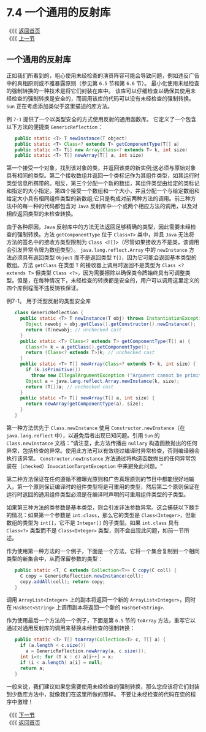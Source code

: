 # 7.4 一个通用的反射库

《《《 [返回首页](../../)  
《《《 [上一节](7.3-dui-yuan-shi-lei-xing-de-fan-si.md)

## 一个通用的反射库

正如我们所看到的，粗心使用未经检查的演员阵容可能会导致问题，例如违反广告中的真相原则或不雅暴露原则（参见第 `6.5` 节和第 `6.6` 节）。 最小化使用未经检查的强制转换的一种技术是将它们封装在库中。 该库可以仔细检查以确保其使用未经检查的强制转换是安全的，而调用该库的代码可以没有未经检查的强制转换。 `Sun` 正在考虑添加类似于这里描述的库方法。

例 `7-1` 提供了一个以类型安全的方式使用反射的通用函数库。 它定义了一个包含以下方法的便捷类 `GenericReflection`：

```java
   public static <T> T newInstance(T object)
   public static <T> Class<? extends T> getComponentType(T[] a)
   public static <T> T[] new Array(Class<? extends T> k, int size)
   public static <T> T[] newArray(T[] a, int size)
```

第一个接受一个对象，找到该对象的类，并返回该类的新实例;这必须与原始对象具有相同的类型。第二个接收数组并返回一个类标记作为其组件类型，如其运行时类型信息所携带的。相反，第三个分配一个新的数组，其组件类型由给定的类标记和指定的大小指定。第四个接受一个数组和一个大小，并且分配一个与给定数组和给定大小具有相同组件类型的新数组;它只是构成对前两种方法的调用。前三种方法中的每一种的代码都包含对 `Java` 反射库中一个或两个相应方法的调用，以及对相应返回类型的未检查转换。

由于各种原因，`Java` 反射库中的方法无法返回足够精确的类型，因此需要未经检查的强制转换。方法 `getComponentType` 位于 `Class<T>` 类中，并且 `Java` 无法将方法的签名中的接收方类型限制为 `Class <T[]>`（尽管如果接收方不是类，该调用会引发异常令牌为数组类型）。 `java.lang.reflect.Array` 中的 `newInstance` 方法必须具有返回类型 `Object` 而不是返回类型 `T[]`，因为它可能会返回基本类型的数组。方法 `getClass` 在类型 `T` 的接收器上调用时返回不是类型为 `Class <? extends T>` 但类型 `Class <?>`，因为需要擦除以确保类令牌始终具有可调整类型。但是，在每种情况下，未经检查的转换都是安全的，用户可以调用这里定义的四个库例程而不违反铸铁保证。

例7-1。 用于泛型反射的类型安全库

```java
   class GenericReflection {
     public static <T> T newInstance(T obj) throws InstantiationException, IllegalAccessException, InvocationTargetException, NoSuchMethodException {
       Object newobj = obj.getClass().getConstructor().newInstance();
       return (T)newobj; // unchecked cast
     }
     public static <T> Class<? extends T> getComponentType(T[] a) {
       Class<?> k = a.getClass().getComponentType();
       return (Class<? extends T>)k; // unchecked cast
     }
     public static <T> T[] newArray(Class<? extends T> k, int size) {
       if (k.isPrimitive())
         throw new IllegalArgumentException ("Argument cannot be primitive: "+k);
       Object a = java.lang.reflect.Array.newInstance(k, size);
       return (T[])a; // unchecked cast
     }
     public static <T> T[] newArray(T[] a, int size) {
       return newArray(getComponentType(a), size);
     }
   }
```

第一种方法优先于 `Class.newInstance` 使用 `Constructor.newInstance`（在 `java.lang.reflect` 中），以避免后者出现已知问题。引用 `Sun` 的 `Class.newInstance` 文档：“请注意，此方法传播由 `nullary` 构造函数抛出的任何异常，包括检查的异常。使用此方法可以有效绕过编译时异常检查，否则编译器会执行该异常。 `Constructor.newInstance` 方法通过将构造函数抛出的任何异常包装在（`checked`）`InvocationTargetException` 中来避免此问题。“

第二种方法保证在任何遵循不雅曝光原则和广告真理原则的节目中都能很好地输入。第一个原则保证编译时的组件类型将是可重用的类型，然后第二个原则保证在运行时返回的通用组件类型必须是在编译时声明的可重用组件类型的子类型。

如果第三种方法的类参数是基本类型，则会引发非法参数异常。这会捕获以下棘手的情况：如果第一个参数是 `int.class`，那么它的类型是 `Class<Integer>`，但新数组的类型为 `int[]`，它不是 `Integer[]` 的子类型。如果 `int.class` 具有 `Class<?>` 类型而不是 `Class<Integer>` 类型，则不会出现此问题，如前一节所述。

作为使用第一种方法的一个例子，下面是一个方法，它将一个集合复制到一个相同类型的新集合中，从而保留参数的类型：

```java
   public static <T, C extends Collection<T>> C copy(C coll) {
     C copy = GenericReflection.newInstance(coll);
     copy.addAll(coll); return copy;
   }
```

调用 `ArrayList<Integer>` 上的副本将返回一个新的 `ArrayList<Integer>`，同时在 `HashSet<String>` 上调用副本将返回一个新的 `HashSet<String>`.

作为使用最后一个方法的一个例子，下面是第 `6.5` 节的 `toArray` 方法，重写它以通过对通用反射库的调用来替换未经检查的强制转换：

```java
   public static <T> T[] toArray(Collection<T> c, T[] a) {
     if (a.length < c.size())
       a = GenericReflection.newArray(a, c.size());
     int i=0; for (T x : c) a[i++] = x;
     if (i < a.length) a[i] = null;
     return a;
   }
```

一般来说，我们建议如果您需要使用未经检查的强制转换，那么您应该将它们封装到少数库方法中，就像我们在这里所做的那样。 不要让未经检查的代码在您的程序中激增！

《《《 [下一节](7.5-fan-xing-de-fan-si.md)  
《《《 [返回首页](../../)


